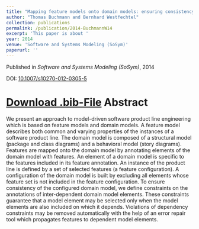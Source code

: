 ```yaml
---
title: "Mapping feature models onto domain models: ensuring consistency of configured domain models"
author: "Thomas Buchmann and Bernhard Westfechtel"
collection: publications
permalink: /publication/2014-BuchmannW14
excerpt: 'This paper is about '
year: 2014
venue: 'Software and Systems Modeling (SoSym)'
paperurl: ''
---
```


Published in *Software and Systems Modeling (SoSym)*, 2014

DOI: [10.1007/s10270-012-0305-5](https://doi.org/10.1007/s10270-012-0305-5)

[Download .bib-File](http://tbuchmann.github.io/files/BuchmannW14.bib)
Abstract
=====

We present an approach to model-driven software product line engineering which is based on feature models and domain models. A feature model describes both common and varying properties of the instances of a software product line. The domain model is composed of a structural model (package and class diagrams) and a behavioral model (story diagrams). Features are mapped onto the domain model by annotating elements of the domain model with features. An element of a domain model is specific to the features included in its feature annotation. An instance of the product line is defined by a set of selected features (a feature configuration). A configuration of the domain model is built by excluding all elements whose feature set is not included in the feature configuration. To ensure consistency of the configured domain model, we define constraints on the annotations of inter-dependent domain model elements. These constraints guarantee that a model element may be selected only when the model elements are also included on which it depends. Violations of dependency constraints may be removed automatically with the help of an error repair tool which propagates features to dependent model elements.